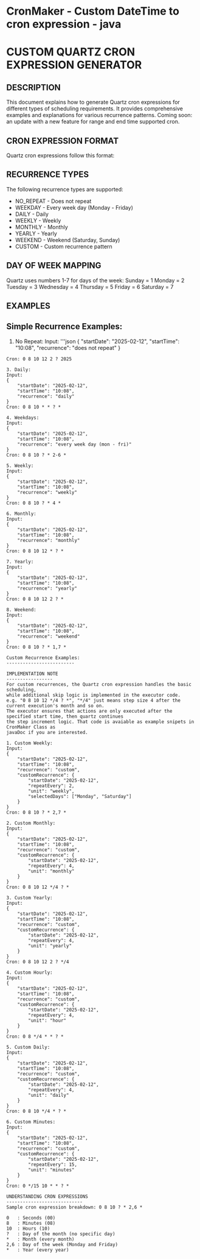 # CronMaker - Custom DateTime to cron expression - java

CUSTOM QUARTZ CRON EXPRESSION GENERATOR
=====================================

DESCRIPTION
-----------
This document explains how to generate Quartz cron expressions for different types 
of scheduling requirements. It provides comprehensive examples and explanations 
for various recurrence patterns.
Coming soon: an update with a new feature for range and end time supported cron.

CRON EXPRESSION FORMAT
---------------------
Quartz cron expressions follow this format:
<second> <minute> <hour> <day of the month> <month> <day of the week> <year>

RECURRENCE TYPES
---------------
The following recurrence types are supported:
* NO_REPEAT  - Does not repeat
* WEEKDAY    - Every week day (Monday - Friday)
* DAILY      - Daily
* WEEKLY     - Weekly
* MONTHLY    - Monthly
* YEARLY     - Yearly
* WEEKEND    - Weekend (Saturday, Sunday)
* CUSTOM     - Custom recurrence pattern

DAY OF WEEK MAPPING
------------------
Quartz uses numbers 1-7 for days of the week:
Sunday    = 1
Monday    = 2
Tuesday   = 3
Wednesday = 4
Thursday  = 5
Friday    = 6
Saturday  = 7

EXAMPLES
--------

Simple Recurrence Examples:
-------------------------

1. No Repeat:
Input:
'''json
{
    "startDate": "2025-02-12",
    "startTime": "10:08",
    "recurrence": "does not repeat"
}
```
Cron: 0 8 10 12 2 ? 2025

3. Daily:
Input:
{
    "startDate": "2025-02-12",
    "startTime": "10:08",
    "recurrence": "daily"
}
Cron: 0 8 10 * * ? *

4. Weekdays:
Input:
{
    "startDate": "2025-02-12",
    "startTime": "10:08",
    "recurrence": "every week day (mon - fri)"
}
Cron: 0 8 10 ? * 2-6 *

5. Weekly:
Input:
{
    "startDate": "2025-02-12",
    "startTime": "10:08",
    "recurrence": "weekly"
}
Cron: 0 8 10 ? * 4 *

6. Monthly:
Input:
{
    "startDate": "2025-02-12",
    "startTime": "10:08",
    "recurrence": "monthly"
}
Cron: 0 8 10 12 * ? *

7. Yearly:
Input:
{
    "startDate": "2025-02-12",
    "startTime": "10:08",
    "recurrence": "yearly"
}
Cron: 0 8 10 12 2 ? *

8. Weekend:
Input:
{
    "startDate": "2025-02-12",
    "startTime": "10:08",
    "recurrence": "weekend"
}
Cron: 0 8 10 ? * 1,7 *

Custom Recurrence Examples:
-------------------------

IMPLEMENTATION NOTE
-----------------
For custom recurrences, the Quartz cron expression handles the basic scheduling,
while additional skip logic is implemented in the executor code. 
e.g. "0 8 10 12 */4 ? *", "*/4" just means step size 4 after the current execution's month and so on.
The executor ensures that actions are only executed after the specified start time, then quartz continues
the step increment logic. That code is avaiable as example snipets in CronMaker Class as 
javaDoc if you are interested.

1. Custom Weekly:
Input:
{
    "startDate": "2025-02-12",
    "startTime": "10:08",
    "recurrence": "custom",
    "customRecurrence": {
        "startDate": "2025-02-12",
        "repeatEvery": 2,
        "unit": "weekly",
        "selectedDays": ["Monday", "Saturday"]
    }
}
Cron: 0 8 10 ? * 2,7 *

2. Custom Monthly:
Input:
{
    "startDate": "2025-02-12",
    "startTime": "10:08",
    "recurrence": "custom",
    "customRecurrence": {
        "startDate": "2025-02-12",
        "repeatEvery": 4,
        "unit": "monthly"
    }
}
Cron: 0 8 10 12 */4 ? *

3. Custom Yearly:
Input:
{
    "startDate": "2025-02-12",
    "startTime": "10:08",
    "recurrence": "custom",
    "customRecurrence": {
        "startDate": "2025-02-12",
        "repeatEvery": 4,
        "unit": "yearly"
    }
}
Cron: 0 8 10 12 2 ? */4

4. Custom Hourly:
Input:
{
    "startDate": "2025-02-12",
    "startTime": "10:08",
    "recurrence": "custom",
    "customRecurrence": {
        "startDate": "2025-02-12",
        "repeatEvery": 4,
        "unit": "hour"
    }
}
Cron: 0 8 */4 * * ? *

5. Custom Daily:
Input:
{
    "startDate": "2025-02-12",
    "startTime": "10:08",
    "recurrence": "custom",
    "customRecurrence": {
        "startDate": "2025-02-12",
        "repeatEvery": 4,
        "unit": "daily"
    }
}
Cron: 0 8 10 */4 * ? *

6. Custom Minutes:
Input:
{
    "startDate": "2025-02-12",
    "startTime": "10:08",
    "recurrence": "custom",
    "customRecurrence": {
        "startDate": "2025-02-12",
        "repeatEvery": 15,
        "unit": "minutes"
    }
}
Cron: 0 */15 10 * * ? *

UNDERSTANDING CRON EXPRESSIONS
----------------------------
Sample cron expression breakdown: 0 8 10 ? * 2,6 *

0   : Seconds (00)
8   : Minutes (08)
10  : Hours (10)
?   : Day of the month (no specific day)
*   : Month (every month)
2,6 : Day of the week (Monday and Friday)
*   : Year (every year)
